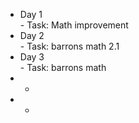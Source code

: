 - Day 1 </br> - Task: Math improvement
- Day 2 </br> - Task: barrons math 2.1
- Day 3 </br> - Task: barrons math 
- +
- +

